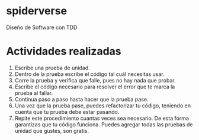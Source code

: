 # spiderverse
Diseño de Software con TDD

# Actividades realizadas

1.  Escribe una prueba de unidad.
2.  Dentro de la prueba escribe el código tal cuál necesitas usar.
3.  Corre la prueba y verifica que falle, pues no hay nada que probar.
4.  Escribe el código necesario para resolver el error que te marca la prueba al fallar.
5.  Continua paso a paso hasta hacer que la prueba pase.
6.  Una vez que la prueba pase, puedes refactorizar tu código, teniendo en cuenta que tu prueba debe estar pasando.
7.  Repite este procedimiento cuantas veces sea necesario. De esta forma garantizas que tu código funciona. Puedes agregar todas las pruebas de unidad que gustes, son gratis.

